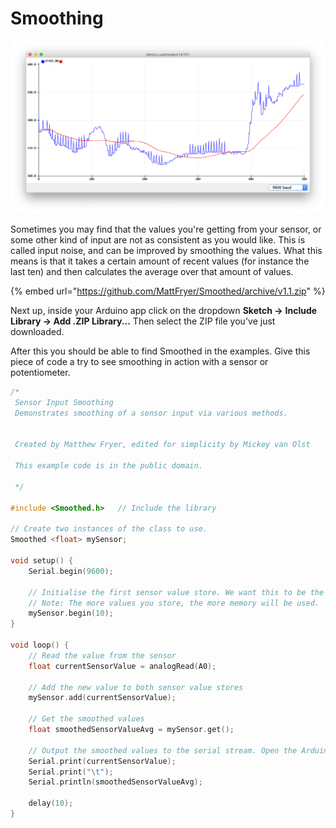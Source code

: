# Smoothing

![Preview of the Arduino Serial Plotter \(blue is raw values, red is smoothed\)](../../../.gitbook/assets/image%20%282%29.png)

Sometimes you may find that the values you're getting from your sensor, or some other kind of input are not as consistent as you would like. This is called input noise, and can be improved by smoothing the values. What this means is that it takes a certain amount of recent values \(for instance the last ten\) and then calculates the average over that amount of values.

{% embed url="https://github.com/MattFryer/Smoothed/archive/v1.1.zip" %}

Next up, inside your Arduino app click on the dropdown **Sketch  →** **Include Library → Add .ZIP Library...** Then select the ZIP file you've just downloaded.

After this you should be able to find Smoothed in the examples. Give this piece of code a try to see smoothing in action with a sensor or potentiometer.

```cpp
/*
 Sensor Input Smoothing
 Demonstrates smoothing of a sensor input via various methods.


 Created by Matthew Fryer, edited for simplicity by Mickey van Olst

 This example code is in the public domain.

 */

#include <Smoothed.h> 	// Include the library

// Create two instances of the class to use. 
Smoothed <float> mySensor;

void setup() {
	Serial.begin(9600);

	// Initialise the first sensor value store. We want this to be the simple average of the last 10 values.
	// Note: The more values you store, the more memory will be used.
	mySensor.begin(10);
}

void loop() {
    // Read the value from the sensor
    float currentSensorValue = analogRead(A0);
    
    // Add the new value to both sensor value stores
    mySensor.add(currentSensorValue);
    
    // Get the smoothed values
    float smoothedSensorValueAvg = mySensor.get();
    
    // Output the smoothed values to the serial stream. Open the Arduino IDE Serial plotter to see the effects of the smoothing methods.
    Serial.print(currentSensorValue); 
    Serial.print("\t"); 
    Serial.println(smoothedSensorValueAvg);

    delay(10);
}
```



